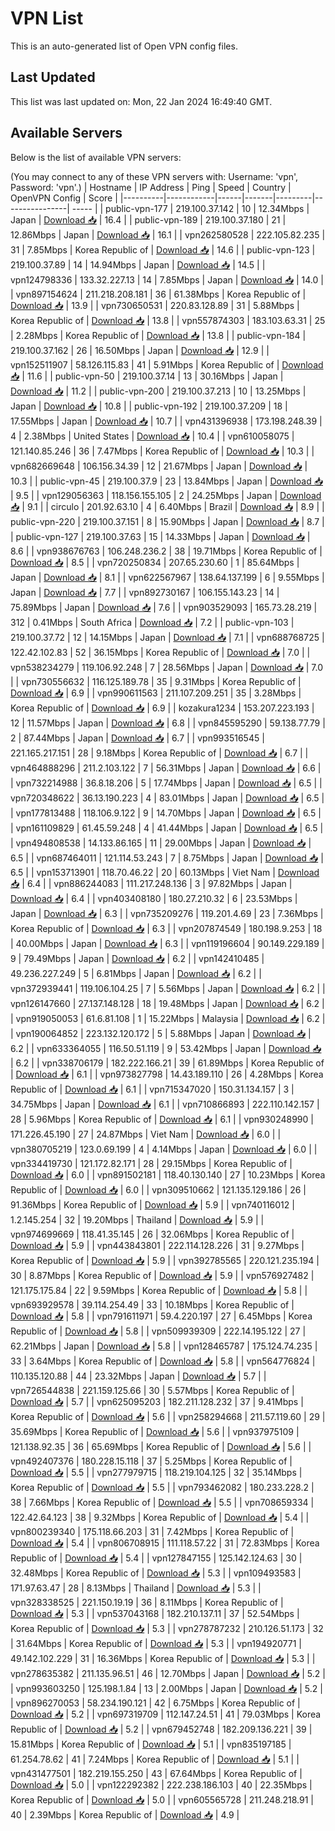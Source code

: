 # VPN List

This is an auto-generated list of Open VPN config files.

## Last Updated

This list was last updated on: Mon, 22 Jan 2024 16:49:40 GMT.

## Available Servers

Below is the list of available VPN servers:

(You may connect to any of these VPN servers with: Username: 'vpn', Password: 'vpn'.)
| Hostname | IP Address | Ping | Speed | Country | OpenVPN Config | Score |
|----------|------------|------|-------|---------|----------------| ----- |
| public-vpn-177 | 219.100.37.142 | 10 | 12.34Mbps | Japan | [Download 📥](./configs/server_0_JP.ovpn) | 16.4 |
| public-vpn-189 | 219.100.37.180 | 21 | 12.86Mbps | Japan | [Download 📥](./configs/server_1_JP.ovpn) | 16.1 |
| vpn262580528 | 222.105.82.235 | 31 | 7.85Mbps | Korea Republic of | [Download 📥](./configs/server_2_KR.ovpn) | 14.6 |
| public-vpn-123 | 219.100.37.89 | 14 | 14.94Mbps | Japan | [Download 📥](./configs/server_3_JP.ovpn) | 14.5 |
| vpn124798336 | 133.32.227.13 | 14 | 7.85Mbps | Japan | [Download 📥](./configs/server_4_JP.ovpn) | 14.0 |
| vpn897154624 | 211.218.208.181 | 36 | 61.38Mbps | Korea Republic of | [Download 📥](./configs/server_5_KR.ovpn) | 13.9 |
| vpn730650531 | 220.83.128.89 | 31 | 5.88Mbps | Korea Republic of | [Download 📥](./configs/server_6_KR.ovpn) | 13.8 |
| vpn557874303 | 183.103.63.31 | 25 | 2.28Mbps | Korea Republic of | [Download 📥](./configs/server_7_KR.ovpn) | 13.8 |
| public-vpn-184 | 219.100.37.162 | 26 | 16.50Mbps | Japan | [Download 📥](./configs/server_8_JP.ovpn) | 12.9 |
| vpn152511907 | 58.126.115.83 | 41 | 5.91Mbps | Korea Republic of | [Download 📥](./configs/server_9_KR.ovpn) | 11.6 |
| public-vpn-50 | 219.100.37.14 | 13 | 30.16Mbps | Japan | [Download 📥](./configs/server_10_JP.ovpn) | 11.2 |
| public-vpn-200 | 219.100.37.213 | 10 | 13.25Mbps | Japan | [Download 📥](./configs/server_11_JP.ovpn) | 10.8 |
| public-vpn-192 | 219.100.37.209 | 18 | 17.55Mbps | Japan | [Download 📥](./configs/server_12_JP.ovpn) | 10.7 |
| vpn431396938 | 173.198.248.39 | 4 | 2.38Mbps | United States | [Download 📥](./configs/server_13_US.ovpn) | 10.4 |
| vpn610058075 | 121.140.85.246 | 36 | 7.47Mbps | Korea Republic of | [Download 📥](./configs/server_14_KR.ovpn) | 10.3 |
| vpn682669648 | 106.156.34.39 | 12 | 21.67Mbps | Japan | [Download 📥](./configs/server_15_JP.ovpn) | 10.3 |
| public-vpn-45 | 219.100.37.9 | 23 | 13.84Mbps | Japan | [Download 📥](./configs/server_16_JP.ovpn) | 9.5 |
| vpn129056363 | 118.156.155.105 | 2 | 24.25Mbps | Japan | [Download 📥](./configs/server_17_JP.ovpn) | 9.1 |
| circulo | 201.92.63.10 | 4 | 6.40Mbps | Brazil | [Download 📥](./configs/server_18_BR.ovpn) | 8.9 |
| public-vpn-220 | 219.100.37.151 | 8 | 15.90Mbps | Japan | [Download 📥](./configs/server_19_JP.ovpn) | 8.7 |
| public-vpn-127 | 219.100.37.63 | 15 | 14.33Mbps | Japan | [Download 📥](./configs/server_20_JP.ovpn) | 8.6 |
| vpn938676763 | 106.248.236.2 | 38 | 19.71Mbps | Korea Republic of | [Download 📥](./configs/server_21_KR.ovpn) | 8.5 |
| vpn720250834 | 207.65.230.60 | 1 | 85.64Mbps | Japan | [Download 📥](./configs/server_22_JP.ovpn) | 8.1 |
| vpn622567967 | 138.64.137.199 | 6 | 9.55Mbps | Japan | [Download 📥](./configs/server_23_JP.ovpn) | 7.7 |
| vpn892730167 | 106.155.143.23 | 14 | 75.89Mbps | Japan | [Download 📥](./configs/server_24_JP.ovpn) | 7.6 |
| vpn903529093 | 165.73.28.219 | 312 | 0.41Mbps | South Africa | [Download 📥](./configs/server_25_ZA.ovpn) | 7.2 |
| public-vpn-103 | 219.100.37.72 | 12 | 14.15Mbps | Japan | [Download 📥](./configs/server_26_JP.ovpn) | 7.1 |
| vpn688768725 | 122.42.102.83 | 52 | 36.15Mbps | Korea Republic of | [Download 📥](./configs/server_27_KR.ovpn) | 7.0 |
| vpn538234279 | 119.106.92.248 | 7 | 28.56Mbps | Japan | [Download 📥](./configs/server_28_JP.ovpn) | 7.0 |
| vpn730556632 | 116.125.189.78 | 35 | 9.31Mbps | Korea Republic of | [Download 📥](./configs/server_29_KR.ovpn) | 6.9 |
| vpn990611563 | 211.107.209.251 | 35 | 3.28Mbps | Korea Republic of | [Download 📥](./configs/server_30_KR.ovpn) | 6.9 |
| kozakura1234 | 153.207.223.193 | 12 | 11.57Mbps | Japan | [Download 📥](./configs/server_31_JP.ovpn) | 6.8 |
| vpn845595290 | 59.138.77.79 | 2 | 87.44Mbps | Japan | [Download 📥](./configs/server_32_JP.ovpn) | 6.7 |
| vpn993516545 | 221.165.217.151 | 28 | 9.18Mbps | Korea Republic of | [Download 📥](./configs/server_33_KR.ovpn) | 6.7 |
| vpn464888296 | 211.2.103.122 | 7 | 56.31Mbps | Japan | [Download 📥](./configs/server_34_JP.ovpn) | 6.6 |
| vpn732214988 | 36.8.18.206 | 5 | 17.74Mbps | Japan | [Download 📥](./configs/server_35_JP.ovpn) | 6.5 |
| vpn720348622 | 36.13.190.223 | 4 | 83.01Mbps | Japan | [Download 📥](./configs/server_36_JP.ovpn) | 6.5 |
| vpn177813488 | 118.106.9.122 | 9 | 14.70Mbps | Japan | [Download 📥](./configs/server_37_JP.ovpn) | 6.5 |
| vpn161109829 | 61.45.59.248 | 4 | 41.44Mbps | Japan | [Download 📥](./configs/server_38_JP.ovpn) | 6.5 |
| vpn494808538 | 14.133.86.165 | 11 | 29.00Mbps | Japan | [Download 📥](./configs/server_39_JP.ovpn) | 6.5 |
| vpn687464011 | 121.114.53.243 | 7 | 8.75Mbps | Japan | [Download 📥](./configs/server_40_JP.ovpn) | 6.5 |
| vpn153713901 | 118.70.46.22 | 20 | 60.13Mbps | Viet Nam | [Download 📥](./configs/server_41_VN.ovpn) | 6.4 |
| vpn886244083 | 111.217.248.136 | 3 | 97.82Mbps | Japan | [Download 📥](./configs/server_42_JP.ovpn) | 6.4 |
| vpn403408180 | 180.27.210.32 | 6 | 23.53Mbps | Japan | [Download 📥](./configs/server_43_JP.ovpn) | 6.3 |
| vpn735209276 | 119.201.4.69 | 23 | 7.36Mbps | Korea Republic of | [Download 📥](./configs/server_44_KR.ovpn) | 6.3 |
| vpn207874549 | 180.198.9.253 | 18 | 40.00Mbps | Japan | [Download 📥](./configs/server_45_JP.ovpn) | 6.3 |
| vpn119196604 | 90.149.229.189 | 9 | 79.49Mbps | Japan | [Download 📥](./configs/server_46_JP.ovpn) | 6.2 |
| vpn142410485 | 49.236.227.249 | 5 | 6.81Mbps | Japan | [Download 📥](./configs/server_47_JP.ovpn) | 6.2 |
| vpn372939441 | 119.106.104.25 | 7 | 5.56Mbps | Japan | [Download 📥](./configs/server_48_JP.ovpn) | 6.2 |
| vpn126147660 | 27.137.148.128 | 18 | 19.48Mbps | Japan | [Download 📥](./configs/server_49_JP.ovpn) | 6.2 |
| vpn919050053 | 61.6.81.108 | 1 | 15.22Mbps | Malaysia | [Download 📥](./configs/server_50_MY.ovpn) | 6.2 |
| vpn190064852 | 223.132.120.172 | 5 | 5.88Mbps | Japan | [Download 📥](./configs/server_51_JP.ovpn) | 6.2 |
| vpn633364055 | 116.50.51.119 | 9 | 53.42Mbps | Japan | [Download 📥](./configs/server_52_JP.ovpn) | 6.2 |
| vpn338706179 | 182.222.166.21 | 39 | 61.89Mbps | Korea Republic of | [Download 📥](./configs/server_53_KR.ovpn) | 6.1 |
| vpn973827798 | 14.43.189.110 | 26 | 4.28Mbps | Korea Republic of | [Download 📥](./configs/server_54_KR.ovpn) | 6.1 |
| vpn715347020 | 150.31.134.157 | 3 | 34.75Mbps | Japan | [Download 📥](./configs/server_55_JP.ovpn) | 6.1 |
| vpn710866893 | 222.110.142.157 | 28 | 5.96Mbps | Korea Republic of | [Download 📥](./configs/server_56_KR.ovpn) | 6.1 |
| vpn930248990 | 171.226.45.190 | 27 | 24.87Mbps | Viet Nam | [Download 📥](./configs/server_57_VN.ovpn) | 6.0 |
| vpn380705219 | 123.0.69.199 | 4 | 4.14Mbps | Japan | [Download 📥](./configs/server_58_JP.ovpn) | 6.0 |
| vpn334419730 | 121.172.82.171 | 28 | 29.15Mbps | Korea Republic of | [Download 📥](./configs/server_59_KR.ovpn) | 6.0 |
| vpn891502181 | 118.40.130.140 | 27 | 10.23Mbps | Korea Republic of | [Download 📥](./configs/server_60_KR.ovpn) | 6.0 |
| vpn309510662 | 121.135.129.186 | 26 | 91.36Mbps | Korea Republic of | [Download 📥](./configs/server_61_KR.ovpn) | 5.9 |
| vpn740116012 | 1.2.145.254 | 32 | 19.20Mbps | Thailand | [Download 📥](./configs/server_62_TH.ovpn) | 5.9 |
| vpn974699669 | 118.41.35.145 | 26 | 32.06Mbps | Korea Republic of | [Download 📥](./configs/server_63_KR.ovpn) | 5.9 |
| vpn443843801 | 222.114.128.226 | 31 | 9.27Mbps | Korea Republic of | [Download 📥](./configs/server_64_KR.ovpn) | 5.9 |
| vpn392785565 | 220.121.235.194 | 30 | 8.87Mbps | Korea Republic of | [Download 📥](./configs/server_65_KR.ovpn) | 5.9 |
| vpn576927482 | 121.175.175.84 | 22 | 9.59Mbps | Korea Republic of | [Download 📥](./configs/server_66_KR.ovpn) | 5.8 |
| vpn693929578 | 39.114.254.49 | 33 | 10.18Mbps | Korea Republic of | [Download 📥](./configs/server_67_KR.ovpn) | 5.8 |
| vpn791611971 | 59.4.220.197 | 27 | 6.45Mbps | Korea Republic of | [Download 📥](./configs/server_68_KR.ovpn) | 5.8 |
| vpn509939309 | 222.14.195.122 | 27 | 62.21Mbps | Japan | [Download 📥](./configs/server_69_JP.ovpn) | 5.8 |
| vpn128465787 | 175.124.74.235 | 33 | 3.64Mbps | Korea Republic of | [Download 📥](./configs/server_70_KR.ovpn) | 5.8 |
| vpn564776824 | 110.135.120.88 | 44 | 23.32Mbps | Japan | [Download 📥](./configs/server_71_JP.ovpn) | 5.7 |
| vpn726544838 | 221.159.125.66 | 30 | 5.57Mbps | Korea Republic of | [Download 📥](./configs/server_72_KR.ovpn) | 5.7 |
| vpn625095203 | 182.211.128.232 | 37 | 9.41Mbps | Korea Republic of | [Download 📥](./configs/server_73_KR.ovpn) | 5.6 |
| vpn258294668 | 211.57.119.60 | 29 | 35.69Mbps | Korea Republic of | [Download 📥](./configs/server_74_KR.ovpn) | 5.6 |
| vpn937975109 | 121.138.92.35 | 36 | 65.69Mbps | Korea Republic of | [Download 📥](./configs/server_75_KR.ovpn) | 5.6 |
| vpn492407376 | 180.228.15.118 | 37 | 5.25Mbps | Korea Republic of | [Download 📥](./configs/server_76_KR.ovpn) | 5.5 |
| vpn277979715 | 118.219.104.125 | 32 | 35.14Mbps | Korea Republic of | [Download 📥](./configs/server_77_KR.ovpn) | 5.5 |
| vpn793462082 | 180.233.228.2 | 38 | 7.66Mbps | Korea Republic of | [Download 📥](./configs/server_78_KR.ovpn) | 5.5 |
| vpn708659334 | 122.42.64.123 | 38 | 9.32Mbps | Korea Republic of | [Download 📥](./configs/server_79_KR.ovpn) | 5.4 |
| vpn800239340 | 175.118.66.203 | 31 | 7.42Mbps | Korea Republic of | [Download 📥](./configs/server_80_KR.ovpn) | 5.4 |
| vpn806708915 | 111.118.57.22 | 31 | 72.83Mbps | Korea Republic of | [Download 📥](./configs/server_81_KR.ovpn) | 5.4 |
| vpn127847155 | 125.142.124.63 | 30 | 32.48Mbps | Korea Republic of | [Download 📥](./configs/server_82_KR.ovpn) | 5.3 |
| vpn109493583 | 171.97.63.47 | 28 | 8.13Mbps | Thailand | [Download 📥](./configs/server_83_TH.ovpn) | 5.3 |
| vpn328338525 | 221.150.19.19 | 36 | 8.11Mbps | Korea Republic of | [Download 📥](./configs/server_84_KR.ovpn) | 5.3 |
| vpn537043168 | 182.210.137.11 | 37 | 52.54Mbps | Korea Republic of | [Download 📥](./configs/server_85_KR.ovpn) | 5.3 |
| vpn278787232 | 210.126.51.173 | 32 | 31.64Mbps | Korea Republic of | [Download 📥](./configs/server_86_KR.ovpn) | 5.3 |
| vpn194920771 | 49.142.102.229 | 31 | 16.36Mbps | Korea Republic of | [Download 📥](./configs/server_87_KR.ovpn) | 5.3 |
| vpn278635382 | 211.135.96.51 | 46 | 12.70Mbps | Japan | [Download 📥](./configs/server_88_JP.ovpn) | 5.2 |
| vpn993603250 | 125.198.1.84 | 13 | 2.00Mbps | Japan | [Download 📥](./configs/server_89_JP.ovpn) | 5.2 |
| vpn896270053 | 58.234.190.121 | 42 | 6.75Mbps | Korea Republic of | [Download 📥](./configs/server_90_KR.ovpn) | 5.2 |
| vpn697319709 | 112.147.24.51 | 41 | 79.03Mbps | Korea Republic of | [Download 📥](./configs/server_91_KR.ovpn) | 5.2 |
| vpn679452748 | 182.209.136.221 | 39 | 15.81Mbps | Korea Republic of | [Download 📥](./configs/server_92_KR.ovpn) | 5.1 |
| vpn835197185 | 61.254.78.62 | 41 | 7.24Mbps | Korea Republic of | [Download 📥](./configs/server_93_KR.ovpn) | 5.1 |
| vpn431477501 | 182.219.155.250 | 43 | 67.64Mbps | Korea Republic of | [Download 📥](./configs/server_94_KR.ovpn) | 5.0 |
| vpn122292382 | 222.238.186.103 | 40 | 22.35Mbps | Korea Republic of | [Download 📥](./configs/server_95_KR.ovpn) | 5.0 |
| vpn605565728 | 211.248.218.91 | 40 | 2.39Mbps | Korea Republic of | [Download 📥](./configs/server_96_KR.ovpn) | 4.9 |
